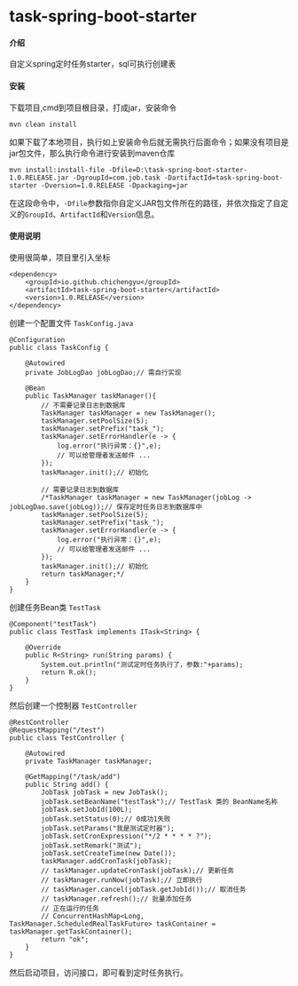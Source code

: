 # task-spring-boot-starter

#### 介绍
自定义spring定时任务starter，sql可执行创建表

#### 安装
下载项目,cmd到项目根目录，打成jar，安装命令
```
mvn clean install

```
如果下载了本地项目，执行如上安装命令后就无需执行后面命令；如果没有项目是jar包文件，那么执行命令进行安装到maven仓库
```
mvn install:install-file -Dfile=D:\task-spring-boot-starter-1.0.RELEASE.jar -DgroupId=com.job.task -DartifactId=task-spring-boot-starter -Dversion=1.0.RELEASE -Dpackaging=jar
```
在这段命令中，` -Dfile `参数指你自定义JAR包文件所在的路径，并依次指定了自定义的` GroupId `、` ArtifactId `和` Version `信息。 

#### 使用说明

使用很简单，项目里引入坐标
```
<dependency>
    <groupId>io.github.chichengyu</groupId>
    <artifactId>task-spring-boot-starter</artifactId>
    <version>1.0.RELEASE</version>
</dependency>
```
创建一个配置文件 ` TaskConfig.java `
```
@Configuration
public class TaskConfig {

    @Autowired
    private JobLogDao jobLogDao;// 需自行实现

    @Bean
    public TaskManager taskManager(){
        // 不需要记录日志到数据库
        TaskManager taskManager = new TaskManager();
        taskManager.setPoolSize(5);
        taskManager.setPrefix("task_");
        taskManager.setErrorHandler(e -> {
            log.error("执行异常：{}",e);
            // 可以给管理者发送邮件 ...
        });
        taskManager.init();// 初始化

        // 需要记录日志到数据库
        /*TaskManager taskManager = new TaskManager(jobLog -> jobLogDao.save(jobLog));// 保存定时任务日志到数据库中
        taskManager.setPoolSize(5);
        taskManager.setPrefix("task_");
        taskManager.setErrorHandler(e -> {
            log.error("执行异常：{}",e);
            // 可以给管理者发送邮件 ...
        });
        taskManager.init();// 初始化
        return taskManager;*/
    }
}
```
创建任务Bean类  ` TestTask `
```
@Component("testTask")
public class TestTask implements ITask<String> {

    @Override
    public R<String> run(String params) {
        System.out.println("测试定时任务执行了，参数:"+params);
        return R.ok();
    }
}
``` 
然后创建一个控制器 ` TestController `
```
@RestController
@RequestMapping("/test")
public class TestController {

    @Autowired
    private TaskManager taskManager;

    @GetMapping("/task/add")
    public String add() {
        JobTask jobTask = new JobTask();
        jobTask.setBeanName("testTask");// TestTask 类的 BeanName名称
        jobTask.setJobId(100L);
        jobTask.setStatus(0);// 0成功1失败
        jobTask.setParams("我是测试定时器");
        jobTask.setCronExpression("*/2 * * * * ?");
        jobTask.setRemark("测试");
        jobTask.setCreateTime(new Date());
        taskManager.addCronTask(jobTask);
        // taskManager.updateCronTask(jobTask);// 更新任务
        // taskManager.runNow(jobTask);// 立即执行
        // taskManager.cancel(jobTask.getJobId());// 取消任务
        // taskManager.refresh();// 批量添加任务
        // 正在运行的任务
        // ConcurrentHashMap<Long, TaskManager.ScheduledRealTaskFuture> taskContainer = taskManager.getTaskContainer();
        return "ok";
    }
}
```
然后启动项目，访问接口，即可看到定时任务执行。
